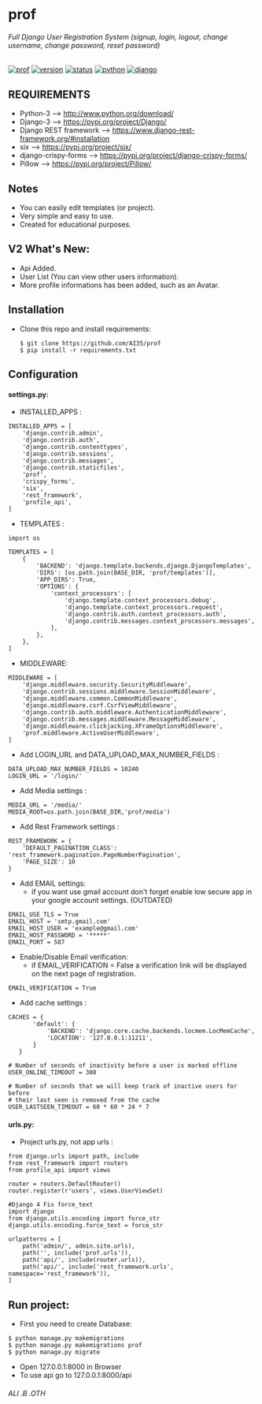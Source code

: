 # prof
###### Full Django User Registration System (signup, login, logout, change username, change password, reset password)

[![prof](https://img.shields.io/badge/build-passing-brightgreen.svg)]()
[![version](https://img.shields.io/badge/version-2.0-green.svg)]()
[![status](https://img.shields.io/badge/status-stable-brightgreen.svg)]()
[![python](https://img.shields.io/badge/python-3-blue.svg)](http://www.python.org/download/)
[![django](https://img.shields.io/badge/django-3-blue.svg)](https://pypi.org/project/Django/)

## REQUIREMENTS
- Python-3 --> http://www.python.org/download/
- Django-3 --> https://pypi.org/project/Django/
- Django REST framework --> https://www.django-rest-framework.org/#installation
- six --> https://pypi.org/project/six/
- django-crispy-forms --> https://pypi.org/project/django-crispy-forms/
- Pillow --> https://pypi.org/project/Pillow/

## Notes
- You can easily edit templates (or project).
- Very simple and easy to use.
- Created for educational purposes.

## V2 What's New:
- Api Added.
- User List (You can view other users information).
- More profile informations has been added, such as an Avatar.

## Installation

- Clone this repo and install requirements:
	
	```
	$ git clone https://github.com/AI35/prof
	$ pip install -r requirements.txt
	```

## Configuration

#### settings.py:
- INSTALLED_APPS :
```
INSTALLED_APPS = [
    'django.contrib.admin',
    'django.contrib.auth',
    'django.contrib.contenttypes',
    'django.contrib.sessions',
    'django.contrib.messages',
    'django.contrib.staticfiles',
    'prof',
    'crispy_forms',
    'six',
    'rest_framework',
    'profile_api',
]
```
- TEMPLATES :
```
import os

TEMPLATES = [
    {
        'BACKEND': 'django.template.backends.django.DjangoTemplates',
        'DIRS': [os.path.join(BASE_DIR, 'prof/templates')],
        'APP_DIRS': True,
        'OPTIONS': {
            'context_processors': [
                'django.template.context_processors.debug',
                'django.template.context_processors.request',
                'django.contrib.auth.context_processors.auth',
                'django.contrib.messages.context_processors.messages',
            ],
        },
    },
]
```
- MIDDLEWARE:
```
MIDDLEWARE = [
    'django.middleware.security.SecurityMiddleware',
    'django.contrib.sessions.middleware.SessionMiddleware',
    'django.middleware.common.CommonMiddleware',
    'django.middleware.csrf.CsrfViewMiddleware',
    'django.contrib.auth.middleware.AuthenticationMiddleware',
    'django.contrib.messages.middleware.MessageMiddleware',
    'django.middleware.clickjacking.XFrameOptionsMiddleware',
    'prof.middleware.ActiveUserMiddleware',
]
```
- Add LOGIN_URL and DATA_UPLOAD_MAX_NUMBER_FIELDS :
```
DATA_UPLOAD_MAX_NUMBER_FIELDS = 10240
LOGIN_URL = '/login/'
```
- Add Media settings :
```
MEDIA_URL = '/media/'
MEDIA_ROOT=os.path.join(BASE_DIR,'prof/media')
```
- Add Rest Framework settings :
```
REST_FRAMEWORK = {
    'DEFAULT_PAGINATION_CLASS': 'rest_framework.pagination.PageNumberPagination',
    'PAGE_SIZE': 10
}
```
- Add EMAIL settings:
	- if you want use gmail account don't forget enable low secure app in your google account settings. (OUTDATED)
```
EMAIL_USE_TLS = True
EMAIL_HOST = 'smtp.gmail.com'
EMAIL_HOST_USER = 'example@gmail.com'
EMAIL_HOST_PASSWORD = '*****'
EMAIL_PORT = 587
```
- Enable/Disable Email verification:
    - if EMAIL_VERIFICATION = False a verification link will be displayed on the next page of registration.
```
EMAIL_VERIFICATION = True
```
- Add cache settings :
```
CACHES = {
       'default': {
           'BACKEND': 'django.core.cache.backends.locmem.LocMemCache',
           'LOCATION': '127.0.0.1:11211',              
       }
   }

# Number of seconds of inactivity before a user is marked offline
USER_ONLINE_TIMEOUT = 300

# Number of seconds that we will keep track of inactive users for before 
# their last seen is removed from the cache
USER_LASTSEEN_TIMEOUT = 60 * 60 * 24 * 7
```
#### urls.py:
- Project urls.py, not app urls :
```
from django.urls import path, include
from rest_framework import routers
from profile_api import views

router = routers.DefaultRouter()
router.register(r'users', views.UserViewSet)

#Django 4 Fix force_text
import django
from django.utils.encoding import force_str
django.utils.encoding.force_text = force_str

urlpatterns = [
    path('admin/', admin.site.urls),
    path('', include('prof.urls')),
    path('api/', include(router.urls)),
    path('api/', include('rest_framework.urls', namespace='rest_framework')),
]

```

## Run project:
- First you need to create Database:
```
$ python manage.py makemigrations
$ python manage.py makemigrations prof
$ python manage.py migrate
```
- Open 127.0.0.1:8000 in Browser
- To use api go to 127.0.0.1:8000/api

###### ALI .B .OTH
